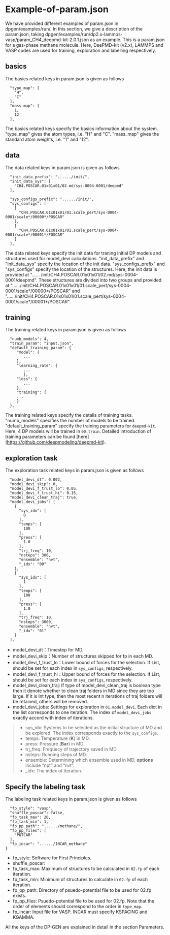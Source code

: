 # Example-of-param.json

We have provided different examples of param.json in dpgen/examples/run/. In this section, we give a description of the param.json, taking dpgen/examples/run/dp2.x-lammps-vasp/param_CH4_deepmd-kit-2.0.1.json as an example. This is a param.json for a gas-phase methane molecule. Here, DeePMD-kit (v2.x), LAMMPS and VASP codes are used for training, exploration and labelling respectively.

## basics

The basics related keys in param.json is given as follows

```
  "type_map": [
    "H",
    "C"
  ],
  "mass_map": [
    1,
    12
  ],
```

The basics related keys specify the basics information about the system. "type_map" gives the atom types, i.e. "H" and "C". "mass_map" gives the standard atom weights, i.e. "1" and "12". 

## data

The data related keys in param.json is given as follows

```
  "init_data_prefix": "....../init/",
  "init_data_sys": [
    "CH4.POSCAR.01x01x01/02.md/sys-0004-0001/deepmd"
  ],

  "sys_configs_prefix": "....../init/",
  "sys_configs": [
    [
      "CH4.POSCAR.01x01x01/01.scale_pert/sys-0004-0001/scale*/00000*/POSCAR"
    ],
    [
      "CH4.POSCAR.01x01x01/01.scale_pert/sys-0004-0001/scale*/00001*/POSCAR"
    ]
  ],
```

The data related keys specify the init data for traning initial DP models and structures used for model_devi calculations. "init_data_prefix" and "init_data_sys" specify the location of the init data. "sys_configs_prefix" and "sys_configs" specify the location of the structures. Here, the init data is provided at "...... /init/CH4.POSCAR.01x01x01/02.md/sys-0004-0001/deepmd". These structures are divided into two groups and provided at "....../init/CH4.POSCAR.01x01x01/01.scale_pert/sys-0004-0001/scale*/00000*/POSCAR" and "....../init/CH4.POSCAR.01x01x01/01.scale_pert/sys-0004-0001/scale*/00001*/POSCAR". 

## training

The training related keys in param.json is given as follows

```
  "numb_models": 4,
  "train_param": "input.json",
  "default_training_param": {
     "model": {
        ...
     },
     "learning_rate": {
        ...
        },
     "loss": {
        ...
     },
     "training": {
     ...
     }
  },
```
The training related keys specify the detalis of training tasks. "numb_models" specifies the number of models to be trained. "default_training_param" specify the training parameters for `deepmd-kit`. Here, 4 DP models will be trained in `00.train`. Detailed introduction of training parameters can be found [here] (https://github.com/deepmodeling/deepmd-kit).

## exploration task

The exploration task related keys in param.json is given as follows

```
  "model_devi_dt": 0.002,
  "model_devi_skip": 0,
  "model_devi_f_trust_lo": 0.05,
  "model_devi_f_trust_hi": 0.15,
  "model_devi_clean_traj": true,
  "model_devi_jobs": [
    {
      "sys_idx": [
        0
      ],
      "temps": [
        100
      ],
      "press": [
        1.0
      ],
      "trj_freq": 10,
      "nsteps": 300,
      "ensemble": "nvt",
      "_idx": "00"
    },
    {
      "sys_idx": [
        1
      ],
      "temps": [
        100
      ],
      "press": [
        1.0
      ],
      "trj_freq": 10,
      "nsteps": 3000,
      "ensemble": "nvt",
      "_idx": "01"
    }
  ],
```

- model_devi_dt：Timestep for MD.
- model_devi_skip：Number of structures skipped for fp in each MD.
- model_devi_f_trust_lo：Lower bound of forces for the selection. If List, should be set for each index in `sys_configs`, respectively. 
- model_devi_f_trust_hi：Upper bound of forces for the selection. If List, should be set for each index in `sys_configs`, respectively.
- model_devi_clean_traj: If type of model_devi_clean_traj is boolean type then it denote whether to clean traj folders in MD since they are too large. If it is Int type, then the most recent n iterations of traj folders will be retained, others will be removed.
- model_devi_jobs: Settings for exploration in `01.model_devi`. Each dict in the list corresponds to one iteration. The index of `model_devi_jobs` exactly accord with index of iterations.
> - sys_idx: Systems to be selected as the initial structure of MD and be explored. The index corresponds exactly to the `sys_configs`.
> - temps: Temperature (**K**) in MD.
> - press: Pressure (**Bar**) in MD.
> - trj_freq: Frequecy of trajectory saved in MD.
> - nsteps: Running steps of MD.
> - ensemble: Determining which ensemble used in MD, **options** include “npt” and “nvt”.
> - _idx: The index of iteration.

## Specify the labeling task

The labeling task related keys in param.json is given as follows

```
  "fp_style": "vasp",
  "shuffle_poscar": false,
  "fp_task_max": 20,
  "fp_task_min": 1,
  "fp_pp_path": "....../methane/",
  "fp_pp_files": [
    "POTCAR"
  ],
  "fp_incar": "....../INCAR_methane"
}
```
- fp_style: Software for First Principles.
- shuffle_poscar: 
- fp_task_max: Maximum of  structures to be calculated in `02.fp` of each iteration.
- fp_task_min: Minimum of structures to calculate in `02.fp` of each iteration.
- fp_pp_path: Directory of psuedo-potential file to be used for 02.fp exists. 
- fp_pp_files: Psuedo-potential file to be used for 02.fp. Note that the order of elements should correspond to the order in `type_map`. 
- fp_incar: Input file for VASP. INCAR must specify KSPACING and KGAMMA.

All the keys of the DP-GEN are explained in detail in the section Parameters.
